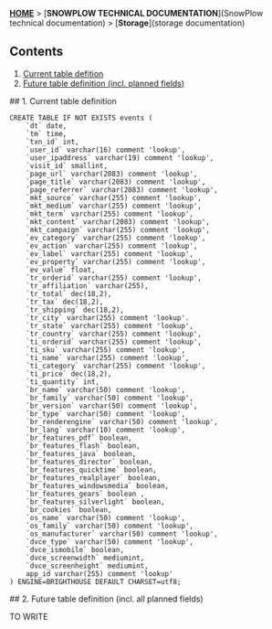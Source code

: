 [**HOME**](Home) > [**SNOWPLOW TECHNICAL DOCUMENTATION**](SnowPlow technical documentation) > [**Storage**](storage documentation)

## Contents

1. [Current table defition](#current)
2. [Future table definition (incl. planned fields)](#future)

<a name="current" />
## 1. Current table definition

	CREATE TABLE IF NOT EXISTS events (
		`dt` date,
		`tm` time,
		`txn_id` int,
		`user_id` varchar(16) comment 'lookup',
		`user_ipaddress` varchar(19) comment 'lookup',
		`visit_id` smallint,
		`page_url` varchar(2083) comment 'lookup',
		`page_title` varchar(2083) comment 'lookup',
		`page_referrer` varchar(2083) comment 'lookup',
		`mkt_source` varchar(255) comment 'lookup',
		`mkt_medium` varchar(255) comment 'lookup',
		`mkt_term` varchar(255) comment 'lookup',
		`mkt_content` varchar(2083) comment 'lookup',
		`mkt_campaign` varchar(255) comment 'lookup',
		`ev_category` varchar(255) comment 'lookup',
		`ev_action` varchar(255) comment 'lookup',
		`ev_label` varchar(255) comment 'lookup',
		`ev_property` varchar(255) comment 'lookup',
		`ev_value` float,
		`tr_orderid` varchar(255) comment 'lookup',
		`tr_affiliation` varchar(255),
		`tr_total` dec(18,2),
		`tr_tax` dec(18,2),
		`tr_shipping` dec(18,2),
		`tr_city` varchar(255) comment 'lookup'.
		`tr_state` varchar(255) comment 'lookup',
		`tr_country` varchar(255) comment 'lookup',
		`ti_orderid` varchar(255) comment 'lookup',
		`ti_sku` varchar(255) comment 'lookup',
		`ti_name` varchar(255) comment 'lookup',
		`ti_category` varchar(255) comment 'lookup',
		`ti_price` dec(18,2),
		`ti_quantity` int,
		`br_name` varchar(50) comment 'lookup',
		`br_family` varchar(50) comment 'lookup',
		`br_version` varchar(50) comment 'lookup',
		`br_type` varchar(50) comment 'lookup',
		`br_renderengine` varchar(50) comment 'lookup',
		`br_lang` varchar(10) comment 'lookup',
		`br_features_pdf` boolean,
		`br_features_flash` boolean,
		`br_features_java` boolean,
		`br_features_director` boolean,
		`br_features_quicktime` boolean,
		`br_features_realplayer` boolean,
		`br_features_windowsmedia` boolean,
		`br_features_gears` boolean ,
		`br_features_silverlight` boolean,
		`br_cookies` boolean,
		`os_name` varchar(50) comment 'lookup',
		`os_family` varchar(50) comment 'lookup',
		`os_manufacturer` varchar(50) comment 'lookup',
		`dvce_type` varchar(50) comment 'lookup',
		`dvce_ismobile` boolean,
		`dvce_screenwidth` mediumint,
		`dvce_screenheight` mediumint,
		app_id varchar(255) comment 'lookup'
	) ENGINE=BRIGHTHOUSE DEFAULT CHARSET=utf8;

<a name="future" />
## 2. Future table definition (incl. all planned fields)

TO WRITE